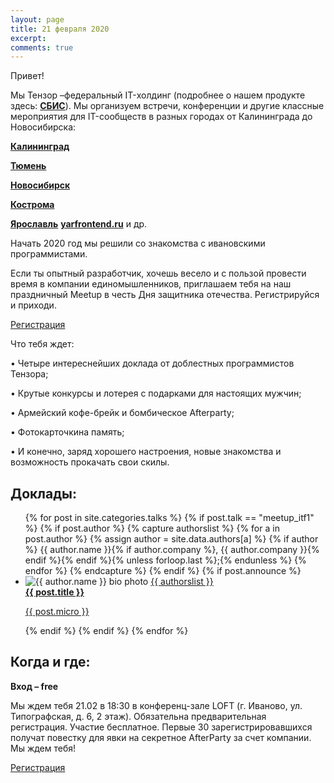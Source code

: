```yaml
---
layout: page
title: 21 февраля 2020
excerpt:
comments: true
---
```

Привет!

Мы Тензор –федеральный IT-холдинг (подробнее о нашем продукте здесь: [**СБИС**][sbis]).
Мы организуем встречи, конференции и другие классные мероприятия для IT-сообществ в разных городах от Калининграда до Новосибирска:

[**Калининград**][kltf]

[**Тюмень**][tmnconf] 

[**Новосибирск**][1070873]

[**Кострома**][1040266] 

[**Ярославль**][1050019] [**yarfrontend.ru**][yarfrontend]
и др.

Начать 2020 год мы решили со знакомства с ивановскими программистами. 

Если  ты  опытный  разработчик,  хочешь  весело  и  с  пользой  провести  время  в  компании  единомышленников, приглашаем тебя на наш праздничный Meetup в честь Дня защитника отечества. Регистрируйся и приходи.

<a class="register-link__button" href="https://kompaniya-tenzor-events.timepad.ru/event/1247224/">Регистрация</a>

Что тебя ждет:

• Четыре интереснейших доклада от доблестных программистов Тензора;

• Крутые конкурсы и лотерея с подарками для настоящих мужчин;

• Армейский кофе-брейк и бомбическое Afterparty;

• Фотокарточкина память;

• И конечно, заряд хорошего настроения, новые знакомства и возможность прокачать свои скилы.

Доклады:
-------

<ul class="post-list">
{% for post in site.categories.talks %}
  {% if post.talk == "meetup_itf1" %}
    {% if post.author %}
      {% capture authorslist %}
        {% for a in post.author %}
          {% assign author = site.data.authors[a] %}
          {% if author %} {{ author.name }}{% if author.company %}, {{ author.company }}{% endif %}{% endif %}{% unless forloop.last %};{% endunless %}
        {% endfor %}
      {% endcapture %}
    {% endif %}
  {% if post.announce %}
  <li><img src="images/{{ author.avatar }}" class="bio-photo mainpage" alt="{{ author.name }} bio photo">
  <a href="{{ site.url }}{{ post.url }}">{{ authorslist }}<br/><b>{{ post.title }}</b><br/>
  <p class="micro-desc">{{ post.micro }}</p></a></li>
  {% endif %}
  {% endif %}
{% endfor %}
</ul>

Когда и где:
-----

__Вход – free__

Мы ждем тебя 21.02 в 18:30 в конференц-зале LOFT (г. Иваново, ул. Типографская, д. 6, 2 этаж).
Обязательна предварительная регистрация. Участие бесплатное.
Первые 30 зарегистрировавшихся получат повестку для явки на секретное AfterParty за счет компании.
Мы ждем тебя!

<a class="register-link__button" href="https://kompaniya-tenzor-events.timepad.ru/event/1247224/">Регистрация</a>

[place]: http://rybinsk.vikonda.ru/
[tensor]: http://tensor.ru/
[speakers]: /speakers/
[sbis]: https://sbis.ru/
[kltf]: http://kltf.tensor.ru/
[tmnconf]: http://tmnconf.tensor.ru/
[1070873]: https://kompaniya-tenzor-events.timepad.ru/event/1070873/
[1040266]: https://tensor-tmn.timepad.ru/event/1040266/
[1050019]: https://kompaniya-tenzor-events.timepad.ru/event/1050019/
[yarfrontend]: http://yarfrontend.ru/

[register]: https://kompaniya-tenzor-events.timepad.ru/event/1247224/